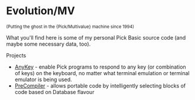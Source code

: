 # Evolution/MV
<sub>(Putting the ghost in the {Pick/Multivalue} machine since 1994)</sub>

What you'll find here is some of my personal Pick Basic source code (and maybe some necessary data, too).

Projects
* [AnyKey](AnyKey) - enable Pick programs to respond to any key (or combination of keys) on the keyboard, no matter what terminal emulation or terminal emulator is being used.
* [PreCompiler](PreCompiler) - allows portable code by intelligently selecting blocks of code based on Database flavour
